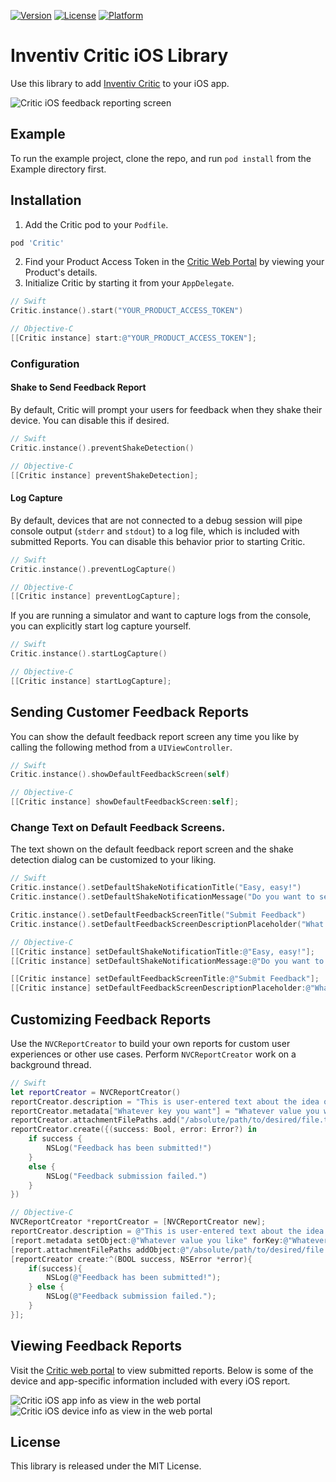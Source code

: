 [![Version](https://img.shields.io/cocoapods/v/Critic.svg?style=flat)](http://cocoapods.org/pods/Critic)
[![License](https://img.shields.io/cocoapods/l/Critic.svg?style=flat)](http://cocoapods.org/pods/Critic)
[![Platform](https://img.shields.io/cocoapods/p/Critic.svg?style=flat)](http://cocoapods.org/pods/Critic)

# Inventiv Critic iOS Library

Use this library to add [Inventiv Critic](https://inventiv.io/critic/) to your iOS app.

![Critic iOS feedback reporting screen](https://assets.inventiv.io/github/inventiv-critic-ios/critic-ios-half-shot-feedback-screen.png)

## Example

To run the example project, clone the repo, and run `pod install` from the Example directory first.

## Installation

1. Add the Critic pod to your `Podfile`.
```ruby
pod 'Critic'
```
2. Find your Product Access Token in the [Critic Web Portal](https://critic.inventiv.io/products) by viewing your Product's details.
3. Initialize Critic by starting it from your `AppDelegate`.
```swift
// Swift
Critic.instance().start("YOUR_PRODUCT_ACCESS_TOKEN")
```

```objective-c
// Objective-C
[[Critic instance] start:@"YOUR_PRODUCT_ACCESS_TOKEN"];
```
### Configuration

#### Shake to Send Feedback Report
By default, Critic will prompt your users for feedback when they shake their device. You can disable this if desired.
```swift
// Swift
Critic.instance().preventShakeDetection()
```

```objective-c
// Objective-C
[[Critic instance] preventShakeDetection];
```

#### Log Capture

By default, devices that are not connected to a debug session will pipe console output (`stderr` and `stdout`) to a log file, which is 
included with submitted Reports. You can disable this behavior prior to starting Critic.
```swift
// Swift
Critic.instance().preventLogCapture()
```

```objective-c
// Objective-C
[[Critic instance] preventLogCapture];
```

If you are running a simulator and want to capture logs from the console, you can explicitly start log capture yourself.
```swift
// Swift
Critic.instance().startLogCapture()
```

```objective-c
// Objective-C
[[Critic instance] startLogCapture];
```

## Sending Customer Feedback Reports

You can show the default feedback report screen any time you like by calling the following method from a `UIViewController`.
```swift
// Swift
Critic.instance().showDefaultFeedbackScreen(self)
```

```objective-c
// Objective-C
[[Critic instance] showDefaultFeedbackScreen:self];
```

### Change Text on Default Feedback Screens.

The text shown on the default feedback report screen and the shake detection dialog can be customized to your liking.
```swift
// Swift
Critic.instance().setDefaultShakeNotificationTitle("Easy, easy!")
Critic.instance().setDefaultShakeNotificationMessage("Do you want to send us feedback?")

Critic.instance().setDefaultFeedbackScreenTitle("Submit Feedback")
Critic.instance().setDefaultFeedbackScreenDescriptionPlaceholder("What's happening?\n\nPlease describe your problem or suggestion in as much detail as possible. Thank you for helping us out! 🙂");
```

```objective-c
// Objective-C
[[Critic instance] setDefaultShakeNotificationTitle:@"Easy, easy!"];
[[Critic instance] setDefaultShakeNotificationMessage:@"Do you want to send us feedback?"];

[[Critic instance] setDefaultFeedbackScreenTitle:@"Submit Feedback"];
[[Critic instance] setDefaultFeedbackScreenDescriptionPlaceholder:@"What's happening?\n\nPlease describe your problem or suggestion in as much detail as possible. Thank you for helping us out! 🙂"];
``` 

## Customizing Feedback Reports

Use the `NVCReportCreator` to build your own reports for custom user experiences or other use cases. Perform `NVCReportCreator` work on a background thread.
```swift
// Swift
let reportCreator = NVCReportCreator()
reportCreator.description = "This is user-entered text about the idea or experience they wish to report."
reportCreator.metadata["Whatever key you want"] = "Whatever value you want"
reportCreator.attachmentFilePaths.add("/absolute/path/to/desired/file.txt")
reportCreator.create({(success: Bool, error: Error?) in
    if success {
        NSLog("Feedback has been submitted!")
    }
    else {
        NSLog("Feedback submission failed.")
    }
})
```

```objective-c
// Objective-C
NVCReportCreator *reportCreator = [NVCReportCreator new];
reportCreator.description = @"This is user-entered text about the idea or experience they wish to report.";
[report.metadata setObject:@"Whatever value you like" forKey:@"Whatever key you want"];
[report.attachmentFilePaths addObject:@"/absolute/path/to/desired/file.txt"];
[reportCreator create:^(BOOL success, NSError *error){
    if(success){
        NSLog(@"Feedback has been submitted!");
    } else {
        NSLog(@"Feedback submission failed.");
    }
}];
```

## Viewing Feedback Reports
Visit the [Critic web portal](https://critic.inventiv.io/) to view submitted reports. Below is some of the device and app-specific information included with every iOS report.

![Critic iOS app info as view in the web portal](https://assets.inventiv.io/github/inventiv-critic-ios/critic-ios-app-info.png)
![Critic iOS device info as view in the web portal](https://assets.inventiv.io/github/inventiv-critic-ios/critic-ios-device-info.png)

## License

This library is released under the MIT License.
